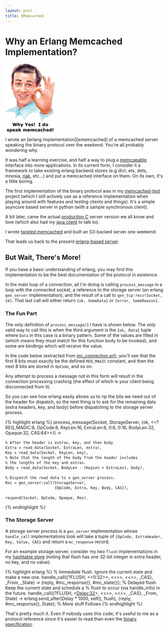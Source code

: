 ```yaml
---
layout: post
title: EMemcached
---
```


# Why an Erlang Memcached Implementation?

<div>
  <img src="/images/a-o-k.png"
       alt="Memcached! Do you speak it?" class="floatright"/>
</div>
I wrote an [erlang implementation][ememcached] of a memcached server
speaking the binary protocol over the weekend.  You're all probably
wondering why.

It was half a learning exercise, and half a way to plug a
[memcapable][memcapable] interface into more applications.  In its
current form, I consider it a framework to take existing erlang
backend stores (e.g dict, ets, dets, mnesia, [riak][riak], etc...) and
put a memcached interface on them.  On its own, it's a little boring.

The first implementation of the binary protocol was in my
[memcached-test][memcached-test] project (which I still actively use
as a reference implementation when playing around with features and
testing clients and things).  It's a simple asyncore based server in
python (with a sample synchronous client).

A bit later, came the actual [production C][memcached] server version
we all know and love (which also had my [java client][spymemcached] to
talk to).

I wrote [twisted memcached][twistedmc] and built an S3-backed server
one weekend.

That leads us back to the present [erlang-based server][ememcached].

## But Wait, There's More!

If you have a basic understanding of erlang, you may find this
implementation to be the best documentation of the protocol in
existence.

In the main loop of a connection, all I'm doing is calling
`process_message` in a loop with the connected socket, a reference to
the storage server (an erlang `gen_server` implementation), and the
result of a call to `gen_tcp:recv(Socket, 24)`.  That last call will
either return `{ok, SomeData}` or `{error, SomeReason}`.

### The Fun Part

The only definition of `process_message/3` I have is shown below.  The
*only* valid way to call this is when the third argument is the `{ok,
Data}` tuple where `Data` in this case is a binary pattern.  Some of
the values are filled in (which means they *must* match for this
function body to be invoked), and some are bindings which will receive
the value.

In the code below (extracted from [mc_connection.erl][mc-connection]),
you'll see that the first 8 bits must exactly be the defined
`REQ_MAGIC` constant, and then the next 8 bits are stored in `OpCode`,
and so on.

Any attempt to process a message not in this form will result in the
connection processing crashing (the effect of which is your client
being disconnected from it).

So you can see how erlang easily allows us to rip the bits we need out
of the header for dispatch, so the next thing is to ask for the
remaining data (extra headers, key, and body) before dispatching to
the storage server process.

{% highlight erlang %}
process_message(Socket, StorageServer,
                {ok, <<?REQ_MAGIC:8, OpCode:8, KeyLen:16,
                      ExtraLen:8, 0:8, 0:16,
                      BodyLen:32,
                      Opaque:32,
                      CAS:64>>}) ->

    % After the header is extras, key, and then body
    Extra = read_data(Socket, ExtraLen, extra),
    Key = read_data(Socket, KeyLen, key),
    % Note that the length of the body from the header includes
    % the lengths of the key and extras.
    Body = read_data(Socket, BodyLen - (KeyLen + ExtraLen), body),

    % Dispatch the read data to a gen_server process.
    Res = gen_server:call(StorageServer,
                          {OpCode, Extra, Key, Body, CAS}),

    respond(Socket, OpCode, Opaque, Res).
{% endhighlight %}

### The Storage Server

A storage server process is a `gen_server` implementation whose
`handle_call` implementations look will take a tuple of `{OpCode,
ExtraHeader, Key, Value, CAS}` and return a `mc_response` record.

For an example storage server, consider my two `flush` implementations
in my [hashtable store][mc-hash] (noting that flash has one 32-bit
integer in extra header, no key, and no value):

{% highlight erlang %}
% Immediate flush. Ignore the current state and make a new one.
handle_call({?FLUSH, <<0:32>>, <<>>, <<>>, _CAS},
            _From, _State) ->
    {reply, #mc_response{}, #mc_state{}};
% Delayed flush. Keep the current state and schedule a
% flush to occur (via handle_info) in the future.
handle_call({?FLUSH, <<Delay:32>>, <<>>, <<>>, _CAS},
            _From, State) ->
    erlang:send_after(Delay * 1000, self(), flush),
    {reply, #mc_response{}, State};
% More stuff Follows
{% endhighlight %}

That's pretty much it.  Even if nobody uses this code, it's useful to
me as a protocol reference since it's easier to read than even the
[binary specification][binaryspec].

[memcapable]: http://blogs.sun.com/trond/entry/memcapable
[memcached-test]: http://github.com/dustin/memcached-test
[ememcached]: http://github.com/dustin/ememcached
[riak]: http://riak.basho.com/
[memcached]: http://code.google.com/p/memcached/
[spymemcached]: http://code.google.com/p/spymemcached/
[twistedmc]: http://github.com/dustin/twisted-memcached
[mc-connection]: http://github.com/dustin/ememcached/blob/master/src/mc_connection.erl
[mc-hash]: http://github.com/dustin/ememcached/blob/master/src/mc_handler_hashtable.erl
[binaryspec]: http://cloud.github.com/downloads/memcached/memcached/protocol-binary.txt
